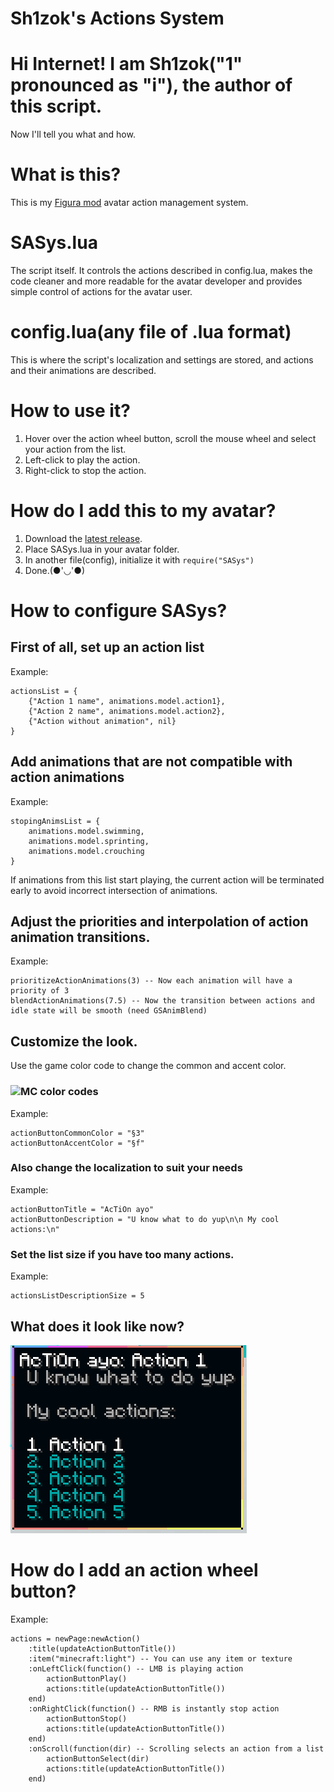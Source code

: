 # **S**h1zok's **A**ctions **Sys**tem

# Hi Internet! I am Sh1zok("1" pronounced as "i"), the author of this script.
Now I'll tell you what and how.

# What is this?
This is my [Figura mod](https://github.com/FiguraMC/Figura) avatar action management system.

# SASys.lua
The script itself. It controls the actions described in config.lua, makes the code cleaner and more readable for the avatar developer and provides simple control of actions for the avatar user.

# config.lua(any file of .lua format)
This is where the script's localization and settings are stored, and actions and their animations are described.

# How to use it?
1. Hover over the action wheel button, scroll the mouse wheel and select your action from the list.
2. Left-click to play the action.
3. Right-click to stop the action.

# How do I add this to my avatar?
1. Download the [latest release](https://github.com/Sh1zok/Shizok-s_Actions_System/releases/tag/Public).
2. Place SASys.lua in your avatar folder.
3. In another file(config), initialize it with ```require("SASys")```
4. Done.(●'◡'●)

# How to configure SASys?
## First of all, set up an action list
Example:
```
actionsList = {
    {"Action 1 name", animations.model.action1},
    {"Action 2 name", animations.model.action2},
    {"Action without animation", nil}
}
```

## Add animations that are not compatible with action animations
Example:
```
stopingAnimsList = {
    animations.model.swimming,
    animations.model.sprinting,
    animations.model.crouching
}
```
If animations from this list start playing, the current action will be terminated early to avoid incorrect intersection of animations.

## Adjust the priorities and interpolation of action animation transitions.
Example:
```
prioritizeActionAnimations(3) -- Now each animation will have a priority of 3
blendActionAnimations(7.5) -- Now the transition between actions and idle state will be smooth (need GSAnimBlend)
```

## Customize the look.
Use the game color code to change the common and accent color.
### ![MC color codes](https://xenolith.ru/uploads/posts/2021-12/1640426692_bezymjannyj.jpg)
Example:
```
actionButtonCommonColor = "§3"
actionButtonAccentColor = "§f"
```
### Also change the localization to suit your needs
Example:
```
actionButtonTitle = "AcTiOn ayo"
actionButtonDescription = "U know what to do yup\n\n My cool actions:\n"
```
### Set the list size if you have too many actions.
Example:
```
actionsListDescriptionSize = 5
```
## What does it look like now?
![Demonstartion](https://github.com/Sh1zok/Shizok-s_Actions_System/blob/stable/Demonstration.png)

# How do I add an action wheel button?
Example:
```
actions = newPage:newAction()
    :title(updateActionButtonTitle())
    :item("minecraft:light") -- You can use any item or texture
    :onLeftClick(function() -- LMB is playing action
        actionButtonPlay()
        actions:title(updateActionButtonTitle())
    end)
    :onRightClick(function() -- RMB is instantly stop action
        actionButtonStop()
        actions:title(updateActionButtonTitle())
    end)
    :onScroll(function(dir) -- Scrolling selects an action from a list
        actionButtonSelect(dir)
        actions:title(updateActionButtonTitle())
    end)
```
